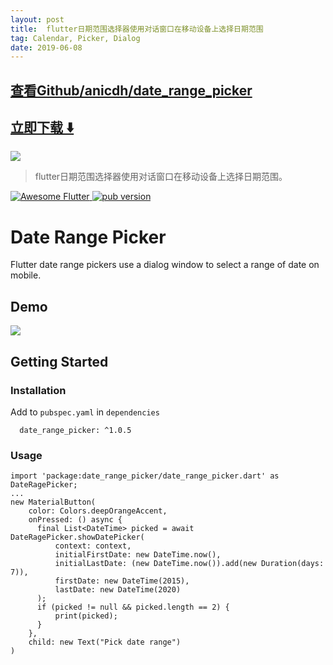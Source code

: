 ```yaml
---
layout: post
title:  flutter日期范围选择器使用对话窗口在移动设备上选择日期范围
tag: Calendar, Picker, Dialog
date: 2019-06-08
---
```


 

## [查看Github/anicdh/date_range_picker](http://github.com/anicdh/date_range_picker)
## [立即下载 ️⬇️ ](https://codeload.github.com/anicdh/date_range_picker/zip/master) 


 
![](https://flutterawesome.com/content/images/2018/11/Date-Range-Picker.jpg)
 
>
> flutter日期范围选择器使用对话窗口在移动设备上选择日期范围。
>

 
<a href="https://stackoverflow.com/questions/tagged/flutter?sort=votes">
   <img alt="Awesome Flutter" src="https://img.shields.io/badge/Awesome-Flutter-blue.svg?longCache=true&style=flat-square"/>
</a> <a href="https://pub.dartlang.org/packages/date_range_picker"><img alt="pub version" src="https://img.shields.io/pub/v/date_range_picker.svg?style=flat-square"/></a>

# Date Range Picker

Flutter date range pickers use a dialog window to select a range of date on mobile.

## Demo

![](https://raw.githubusercontent.com/anicdh/date_range_picker/master/demo.gif)

## Getting Started

### Installation

Add to `pubspec.yaml` in `dependencies` 

```
  date_range_picker: ^1.0.5
```

### Usage
```
import 'package:date_range_picker/date_range_picker.dart' as DateRagePicker;
...
new MaterialButton(
    color: Colors.deepOrangeAccent,
    onPressed: () async {
      final List<DateTime> picked = await DateRagePicker.showDatePicker(
          context: context,
          initialFirstDate: new DateTime.now(),
          initialLastDate: (new DateTime.now()).add(new Duration(days: 7)),
          firstDate: new DateTime(2015),
          lastDate: new DateTime(2020)
      );
      if (picked != null && picked.length == 2) {
          print(picked);
      }
    },
    child: new Text("Pick date range")
)
```

